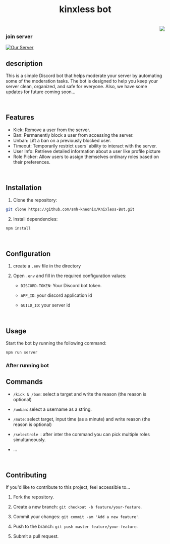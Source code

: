 
<h1 align="center">kinxless bot</h1> 

<br>

    
  <img align="right" src="https://cdn.discordapp.com/avatars/1114936505501229097/d38b8c2f433a4eda9bb65d6df6a89804.png?size=240">

 


  ### join server

  [![Our Server](https://dcbadge.vercel.app/api/server/WJbr2xHuZe)](https://discord.gg/WJbr2xHuZe?style=flat-square&theme=discord-inverted)
  

  

  


## description

This is a simple Discord bot that helps moderate your server by automating some of the moderation tasks. The bot is designed to help you keep your server clean, organized, and safe for everyone.
Also, we have some updates for future coming soon...

<br>

## Features

-   Kick: Remove a user from the server.
-   Ban: Permanently block a user from accessing the server.
-   Unban: Lift a ban on a previously blocked user.
-   Timeout: Temporarily restrict users' ability to interact with the server.
-   User Info: Retrieve detailed information about a user like profile picture
-   Role Picker: Allow users to assign themselves ordinary roles based on their preferences.

<br>

## Installation

1. Clone the repository:

```bash
git clone https://github.com/smh-kneonix/Knixless-Bot.git
```

2. Install dependencies:

```bash
npm install
```

<br>

## Configuration

1. create a `.env` file in the directory
2. Open `.env` and fill in the required configuration values:

    - `DISCORD-TOKEN`: Your Discord bot token.

    - `APP_ID`: your discord application id

    - `GUILD_ID`: your server id

<br>

## Usage

Start the bot by running the following command:

```bash
npm run server
```

### After running bot

## Commands

-   `/kick & /ban`: select a target and write the reason (the reason is optional)

-   `/unban`: select a username as a string.

-   `/mute`: select target, input time (as a minute) and write reason (the reason is optional)

-   `/selectrole `: after inter the command you can pick multiple roles simultaneously.
-   ...

<br>

## Contributing

If you'd like to contribute to this project, feel accessible to...

1. Fork the repository.
2. Create a new branch: `git checkout -b feature/your-feature`.

3. Commit your changes: `git commit -am 'Add a new feature'`.

4. Push to the branch: `git push master feature/your-feature`.
5. Submit a pull request.

